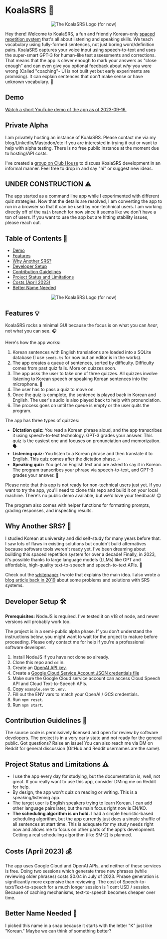 # KoalaSRS 🐨

<p align="center">
  <img src="./logo.png" alt="The KoalaSRS Logo (for now)"/>
</p>

Hey there! Welcome to KoalaSRS, a fun and friendly Korean-only [spaced repetition system](https://en.wikipedia.org/wiki/Spaced_repetition) that's all about listening and speaking skills. We teach vocabulary using fully-formed sentences, not just boring word/definition pairs. KoalaSRS captures your voice input using speech-to-text and uses the super-smart GPT-3 for human-like test assessments and corrections. That means that the app is clever enough to mark your answers as "close enough" and can even give you optional feedback about _why_ you were wrong (Called "coaching"- UI is not built yet but early experiments are promising). It can explain sentences that don't make sense or have unknown vocabulary. 🧠


## Demo

[Watch a short YouTube demo of the app as of 2023-09-16.](https://www.youtube.com/watch?v=0H2MufXrYl8)

## Private Alpha

I am privately hosting an instance of KoalaSRS. Please contact me via my blog/LinkedIn/Mastodon/etc if you are interested in trying it out or want to help with alpha testing. There is no free public instance at the moment due to hosting/API costs.

I've created a [group on Club House](https://www.clubhouse.com/c/join/B2Tyn13w) to discuss KoalaSRS development in an informal manner. Feel free to drop in and say "hi" or suggest new ideas.

## UNDER CONSTRUCTION ⚠️

The app started as a command line app while I experimented with different quiz strategies. Now that the details are resolved, I am converting the app to run in a browser so that it can be used by non-technical users. I am working directly off of the `main` branch for now since it seems like we don't have a ton of users. If you want to use the app but are hitting stability issues, please reach out.

## Table of Contents 📑

- [Demo](#Demo)
- [Features](#features)
- [Why Another SRS?](#why-another-srs)
- [Developer Setup](#developer-setup)
- [Contribution Guidelines](#contribution-guidelines)
- [Project Status and Limitations](#project-status-and-limitations)
- [Costs (April 2023)](#costs-april-2023)
- [Better Name Needed](#better-name-needed)

<p align="center">
  <img src="./screenshot.jpg" alt="The KoalaSRS Logo (for now)"/>
</p>

## Features 💡

KoalaSRS rocks a minimal GUI because the focus is on what you can _hear_, not what you can see. 🎧

Here's how the app works:

1. Korean sentences with English translations are loaded into a SQLite database (I use `seeds.ts` for now but an editor is in the works).
1. The app creates a queue of sentences, sorted by difficulty. Difficulty comes from past quiz fails. More on quizzes soon.
1. The app asks the user to take one of three quizzes. All quizzes involve listening to Korean speech or speaking Korean sentences into the microphone. 🎤
1. The user has to pass a quiz to move on.
1. Once the quiz is complete, the sentence is played back in Korean and English. The user's audio is also played back to help with pronunciation.
1. The process goes on until the queue is empty or the user quits the program.

The app has three types of quizzes:

- **Dictation quiz:** You read a Korean phrase aloud, and the app transcribes it using speech-to-text technology. GPT-3 grades your answer. This quiz is the easiest one and focuses on pronunciation and memorization. 🗣️
- **Listening quiz:** You listen to a Korean phrase and then translate it to English. This quiz comes after the dictation phase. 🎶
- **Speaking quiz:** You get an English text and are asked to say it in Korean. The program transcribes your phrase via speech-to-text, and GPT-3 grades your answer. 📣

Please note that this app is not ready for non-technical users just yet. If you want to try the app, you'll need to clone this repo and build it on your local machine. There's no public demo available, but we'd love your feedback! 😊

The program also comes with helper functions for formatting prompts, grading responses, and inspecting results.

## Why Another SRS? 🤔

I studied Korean at university and did self-study for many years before that. I saw lots of flaws in existing solutions but couldn't build alternatives because software tools weren't ready yet. I've been dreaming about building this spaced repetition system for over a decade! Finally, in 2023, it's possible thanks to large language models (LLMs) like GPT and affordable, high-quality text-to-speech and speech-to-text APIs. 🎉

Check out the [whitepaper](https://github.com/RickCarlino/gpt-language-learning-experiments) I wrote that explains the main idea. I also wrote a [blog article back in 2019](https://rickcarlino.com/2019/problems-and-solutions-for-spaced-repetition-software.html) about some problems and solutions with SRS systems.

## Developer Setup 🛠️

**Prerequisites:** NodeJS is required. I've tested it on v18 of node, and newer versions will probably work too.

The project is in a semi-public alpha phase. If you don't understand the instructions below, you might want to wait for the project to mature before proceeding. Please only contact me for help if you're a professional software developer.

1. Install NodeJS if you have not done so already.
1. Clone this repo and `cd` in.
1. Create an [OpenAI API key](https://platform.openai.com/account/api-keys).
1. Create a [Google Cloud Service Account JSON credentials file](https://developers.google.com/workspace/guides/create-credentials)
1. Make sure the Google Cloud service account can access Cloud Speech API and Cloud Text-to-Speech APIs.
1. Copy `example.env` to `.env`.
1. Fill out the ENV vars to match your OpenAI / GCS credentials.
1. Run `npm reset`.
1. Run `npm start`.

## Contribution Guidelines 🤝

The source code is permissively licensed and open for review by software developers. The project is in a very early state and not ready for the general public. Got questions? Raise an issue! You can also reach me via DM on Reddit for general discussion (GitHub and Reddit usernames are the same).

## Project Status and Limitations ⚠️

- I use the app every day for studying, but the documentation is, well, not great. If you really want to use this app, consider DMing me on Reddit for help.
- By design, the app won't quiz on reading or writing. This is a speaking/listening app.
- The target user is English speakers trying to learn Korean. I can add other language pairs later, but the main focus right now is EN/KO.
- **The scheduling algorithm is on hold.** I had a simple heuristic-based scheduling algorithm, but the app currently just does a simple shuffle of all sentences at start time. This is adequate for my study needs right now and allows me to focus on other parts of the app's development. Getting a real scheduling algorithm (like SM-2) is planned.

## Costs (April 2023) 💰

The app uses Google Cloud and OpenAI APIs, and neither of these services is free. Doing two sessions which generate three new phrases (while reviewing older phrases) costs $0.04 in July of 2023. Phrase generation is significantly more expensive than reviewing. The cost of Speech-to-text/Text-to-speech for a much longer session is 1 cent USD / session. Because of caching mechanisms, text-to-speech becomes cheaper over time.

## Better Name Needed 📛

I picked this name in a snap because it starts with the letter "K" just like "Korean." Maybe we can think of something better?
